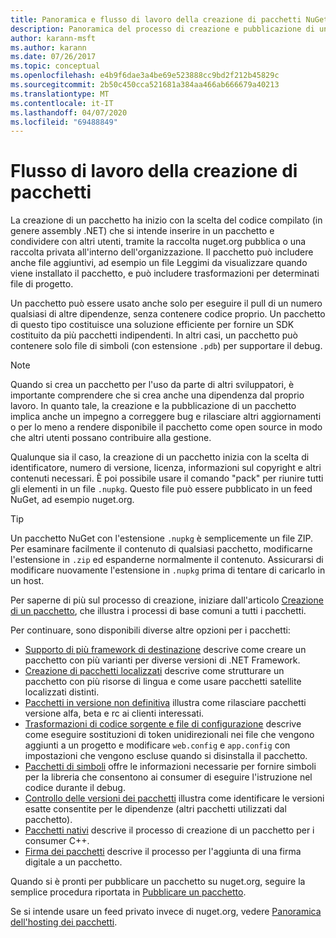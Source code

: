 ```yaml
---
title: Panoramica e flusso di lavoro della creazione di pacchetti NuGet
description: Panoramica del processo di creazione e pubblicazione di un pacchetto NuGet, con collegamenti ad altre parti specifiche del processo.
author: karann-msft
ms.author: karann
ms.date: 07/26/2017
ms.topic: conceptual
ms.openlocfilehash: e4b9f6dae3a4be69e523888cc9bd2f212b45829c
ms.sourcegitcommit: 2b50c450cca521681a384aa466ab666679a40213
ms.translationtype: MT
ms.contentlocale: it-IT
ms.lasthandoff: 04/07/2020
ms.locfileid: "69488849"
---
```

# <a name="package-creation-workflow"></a>Flusso di lavoro della creazione di pacchetti

La creazione di un pacchetto ha inizio con la scelta del codice compilato (in genere assembly .NET) che si intende inserire in un pacchetto e condividere con altri utenti, tramite la raccolta nuget.org pubblica o una raccolta privata all'interno dell'organizzazione. Il pacchetto può includere anche file aggiuntivi, ad esempio un file Leggimi da visualizzare quando viene installato il pacchetto, e può includere trasformazioni per determinati file di progetto.

Un pacchetto può essere usato anche solo per eseguire il pull di un numero qualsiasi di altre dipendenze, senza contenere codice proprio. Un pacchetto di questo tipo costituisce una soluzione efficiente per fornire un SDK costituito da più pacchetti indipendenti. In altri casi, un pacchetto può contenere solo file di simboli (con estensione `.pdb`) per supportare il debug.

> [!Note]
> Quando si crea un pacchetto per l'uso da parte di altri sviluppatori, è importante comprendere che si crea anche una dipendenza dal proprio lavoro. In quanto tale, la creazione e la pubblicazione di un pacchetto implica anche un impegno a correggere bug e rilasciare altri aggiornamenti o per lo meno a rendere disponibile il pacchetto come open source in modo che altri utenti possano contribuire alla gestione.

Qualunque sia il caso, la creazione di un pacchetto inizia con la scelta di identificatore, numero di versione, licenza, informazioni sul copyright e altri contenuti necessari. È poi possibile usare il comando "pack" per riunire tutti gli elementi in un file `.nupkg`. Questo file può essere pubblicato in un feed NuGet, ad esempio nuget.org.

> [!Tip]
> Un pacchetto NuGet con l'estensione `.nupkg` è semplicemente un file ZIP. Per esaminare facilmente il contenuto di qualsiasi pacchetto, modificarne l'estensione in `.zip` ed espanderne normalmente il contenuto. Assicurarsi di modificare nuovamente l'estensione in `.nupkg` prima di tentare di caricarlo in un host.

Per saperne di più sul processo di creazione, iniziare dall'articolo [Creazione di un pacchetto](../create-packages/creating-a-package.md), che illustra i processi di base comuni a tutti i pacchetti.

Per continuare, sono disponibili diverse altre opzioni per i pacchetti:

- [Supporto di più framework di destinazione](../create-packages/supporting-multiple-target-frameworks.md) descrive come creare un pacchetto con più varianti per diverse versioni di .NET Framework.
- [Creazione di pacchetti localizzati](../create-packages/creating-localized-packages.md) descrive come strutturare un pacchetto con più risorse di lingua e come usare pacchetti satellite localizzati distinti.
- [Pacchetti in versione non definitiva](../create-packages/prerelease-packages.md) illustra come rilasciare pacchetti versione alfa, beta e rc ai clienti interessati.
- [Trasformazioni di codice sorgente e file di configurazione](../create-packages/source-and-config-file-transformations.md) descrive come eseguire sostituzioni di token unidirezionali nei file che vengono aggiunti a un progetto e modificare `web.config` e `app.config` con impostazioni che vengono escluse quando si disinstalla il pacchetto.
- [Pacchetti di simboli](../create-packages/symbol-packages-snupkg.md) offre le informazioni necessarie per fornire simboli per la libreria che consentono ai consumer di eseguire l'istruzione nel codice durante il debug.
- [Controllo delle versioni dei pacchetti](../concepts/package-versioning.md) illustra come identificare le versioni esatte consentite per le dipendenze (altri pacchetti utilizzati dal pacchetto).
- [Pacchetti nativi](../guides/native-packages.md) descrive il processo di creazione di un pacchetto per i consumer C++.
- [Firma dei pacchetti](../create-packages/sign-a-package.md) descrive il processo per l'aggiunta di una firma digitale a un pacchetto.

Quando si è pronti per pubblicare un pacchetto su nuget.org, seguire la semplice procedura riportata in [Pubblicare un pacchetto](../nuget-org/publish-a-package.md).

Se si intende usare un feed privato invece di nuget.org, vedere [Panoramica dell'hosting dei pacchetti](../hosting-packages/overview.md).
